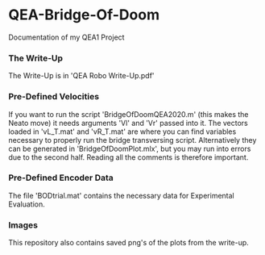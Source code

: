 # QEA-Bridge-Of-Doom
Documentation of my QEA1 Project

### The Write-Up
The Write-Up is in 'QEA Robo Write-Up.pdf'

### Pre-Defined Velocities
If you want to run the script 'BridgeOfDoomQEA2020.m' (this makes the Neato move) it needs arguments 'Vl' and 'Vr' passed into it. The vectors loaded in 'vL_T.mat' and 'vR_T.mat' are where you can find variables necessary to properly run the bridge transversing script. Alternatively they can be generated in 'BridgeOfDoomPlot.mlx', but you may run into errors due to the second half. Reading all the comments is therefore important.

### Pre-Defined Encoder Data
The file 'BODtrial.mat' contains the necessary data for Experimental Evaluation.

### Images
This repository also contains saved png's of the plots from the write-up.
